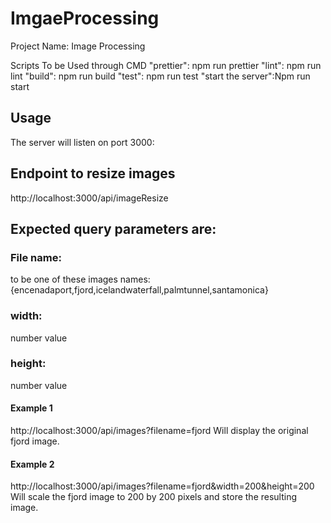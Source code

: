 # ImgaeProcessing
Project Name: Image Processing

Scripts To be Used through CMD
 "prettier": npm run prettier
    "lint": npm run lint
    "build": npm run build
    "test": npm run test
    "start the server":Npm run start
## Usage
The server will listen on port 3000:

## Endpoint to resize images
http://localhost:3000/api/imageResize

## Expected query parameters are:

### File name:
to be one of these images names:
{encenadaport,fjord,icelandwaterfall,palmtunnel,santamonica}
### width:
number value
### height:
number value

#### Example 1
http://localhost:3000/api/images?filename=fjord Will display the original fjord image.

#### Example 2
http://localhost:3000/api/images?filename=fjord&width=200&height=200 Will scale the fjord image to 200 by 200 pixels and store the resulting image.

